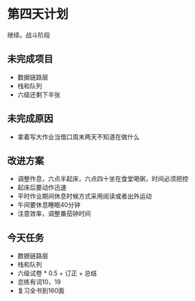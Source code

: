 # 第四天计划
继续。战斗阶段
## 未完成项目
- 数据链路层
- 栈和队列
- 六级还剩下半张
## 未完成原因
- 拿着写大作业当借口周末两天不知道在做什么
## 改进方案
- 调整作息，六点半起床，六点四十坐在食堂喝粥，时间必须把控
- 起床后要动作迅速
- 平时作业期间休息时候方式采用阅读或者出外运动
- 午间要休息睡眠40分钟
- 注意效率，调整番茄钟时间
## 今天任务
- 数据链路层
- 栈和队列
- 六级试卷 * 0.5 + 订正 + 总结
- 恋练有词10，19
- 复习全书到160面